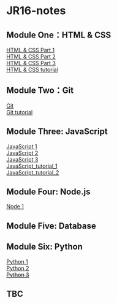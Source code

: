 # JR16-notes

## Module One：HTML & CSS
[HTML & CSS Part 1](./HTML&CSS/HTML&CSS_1.md)<br>
[HTML & CSS Part 2](./HTML&CSS/HTML&CSS_2.md)<br>
[HTML & CSS Part 3](./HTML&CSS/HTML&CSS_3.md)<br>
[HTML & CSS tutorial](./HTML&CSS/HTML&CSS_tutorial.md)<br>

## Module Two：Git
[Git](./Git/Git.md)<br>
[Git tutorial](./Git/Git_tutorial.md)<br>

## Module Three: JavaScript
[JavaScript 1](./JavaScript/JavaScript_1.md)<br>
[JavaScript 2](./JavaScript/JavaScript_2.md)<br>
[JavaScript 3](./JavaScript/JavaScript_3.md)<br>
[JavaScript_tutorial_1](./JavaScript/JavaScript_tutorial_1.md)<br>
[JavaScript_tutorial_2](./JavaScript/JavaScript_tutorial_2.md)<br>

## Module Four: Node.js
[Node 1](./Nodejs/Node_1.md)<br>

## Module Five: Database

## Module Six: Python
[Python 1](./Python/Python_1.md)<br>
[Python 2](./Python/Python_2.md)<br>
~~[Python 3](./Python/Python_3.md)<br>~~

## TBC